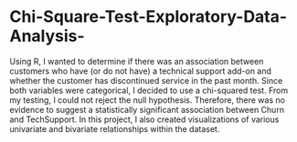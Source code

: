 # Chi-Square-Test-Exploratory-Data-Analysis-
Using R, I wanted to determine if there was an association between customers who have (or do not have) a technical support add-on and whether the customer has discontinued service in the past month. Since both variables were categorical, I decided to use a chi-squared test. From my testing, I could not reject the null hypothesis. Therefore, there was no evidence to suggest a statistically significant association between Churn and TechSupport. 
In this project, I also created visualizations of various univariate and bivariate relationships within the dataset. 


